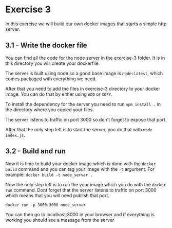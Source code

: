 # Exercise 3

In this exercise we will build our own docker images that starts a simple http server.

## 3.1 - Write the docker file

You can find all the code for the node server in the exercise-3 folder. It is in this directory you will create your dockerfile.

The server is built using node so a good base image is `node:latest`, which comes packaged with everything we need.

After that you need to add the files in exercise-3 directory to your docker image. You can do that by either using `ADD` or `COPY`.

To install the dependency for the server you need to run `npm install .` in the directory where you copied your files.

The server listens to traffic on port 3000 so don't forget to expose that port.

After that the only step left is to start the server, you do that with `node index.js`.

## 3.2 - Build and run

Now it is time to build your docker image which is done with the `docker build` command and you can tag your image with the `-t` argument. For example:
`docker build -t node_server .`

Now the only step left is to run the your image which you do with the `docker run` command. Dont forget that the server listens to traffic on port 3000 which means that you will need publish that port.

`docker run -p 3000:3000 node_server`

You can then go to localhost:3000 in your browser and if everything is working you should see a message from the server
